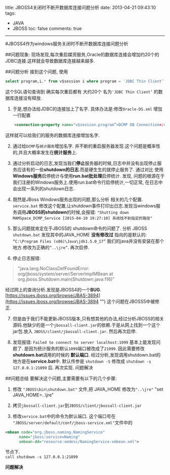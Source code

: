 title: JBOSS4关闭时不断开数据库连接问题分析
date: 2013-04-21 09:43:10
tags:
- JAVA
- JBOSS
toc: false
comments: true
---

#JBOSS4作为windows服务关闭时不断开数据库连接问题分析

##问题现象:
现场发现,每次重启媒资服务,Oracle的数据库连接会增加约20个的JDBC连接.这样就会导致数据库连接越来越多.

##问题分析
接到这个问题, 使用
```sql
select program,i.* from v$session i where program = 'JDBC Thin Client’ 
```
这个SQL语句查询到 确实每次重启都有 大约20个 名为`'JDBC Thin Client’` 的数据库连接没有释放. 

1. 于是,想办法给JDBC的连接加上了名字. 具体办法是:修改`Oracle-DS.xml` 增加一行配置
```xml
	<connection-property name="v$session.program”>DCMP DB Connection</connection-property>
```
这样就可以给我们的服务的数据库连接增加名字.

<!--more-->
2. 通过给`DCMP`与`统计服务`增加名字. 并不断的重启服务器发现.这个问题是概率性的,并且大概率发生在**统计服务**上.
	
3. 通过分析启动的日志,发现当我们**停止**服务器的时候,日志中并没有出现停止服务应该有的一些**shutdown的日志**.而是硬生生的就停止服务了. 通过对比 使用**Windows服务**启停统计与使用**run.bat批处理**启停统计. 发现, 问题的根源在于我们注册的Windows服务上.使用run.bat命令行启停统计,一切正常, 在日志中会出现一系列的shutdown日志.

4. 既然是JBoss Windows服务出现的问题,那么分析 相关的几个配置. `service.bat`   修改这个配置,让shutdown事件打印出日志.发现当windows服务调用**JBOSS的shutdown**的时候,会报错:   `"Shutting down MAMSpace_DCMP_Service [2015-04-10 19:27:10] 系统找不到指定的路径"`  

5. 那么问题就肯定在于JBOSS的 shutdown命令的问题了. 分析 JBOSS `shutdown.bat`  发现其中的JAVA_HOME **没有修改过** 指向的是默认的: `“C:\Program Files (x86)\Java\jdk1.5.0_17”`   我们的java并没有安装在那个地方.修改为正确的`”..\jre”`. 再次启停.

6. 停止日志报错: 
>"java.lang.NoClassDefFoundError: org/jboss/system/server/ServerImplMBean at org.jboss.Shutdown.main(Shutdown.java:116)”   

   经过网上的查询分析.发现是JBOSS4的一个**BUG**.[https://issues.jboss.org/browse/JBAS-3894](https://issues.jboss.org/browse/JBAS-3894 "") 这个问题在JBOSS5中被修正. 

7. 但是由于我们不能更新JBOSS版本,只有想其他的办法,经过分析JBOSS的相关源码.他缺少的是一个`jbossall-client.jar`的依赖.于是从网上找到一个这个jar包.放入 `JBOSS/client/jbossall-client.jar`.  然后再次启停.
	
8. 发现报错:   `Failed to connect to server localhost:1099`    基本上能发现问题了. 是因为统计服务的默认`1099`端口被改成了`21099`.
因此需要修改**shutdown.bat**调用的时候的 **默认端口**.   经过分析,发现调用shutdown.bat的地方是在**service.bat**中. 默认传参是 `shutdown -S`    修改成   `shutdown -s 127.0.0.1:21099`   后. 再次实现. 问题解决

##问题总结
要解决这个问题,主要需要有以下的几个步骤:

1. 修改 `"JBOSS\bin\shutdown.bat"` 文件,把 JAVA\_HOME 修改为`"..\jre"`
     "set JAVA\_HOME=..\jre"
     
2. 拷贝`jbossall-client.jar`到`JBOSS/client/jbossall-client.jar`

3. 修改`service.bat`中的命令为默认端口. 这个端口号在 `"JBOSS/server/default/conf/jboss-service.xml"`文件中的
```xml
<mbean code="org.jboss.naming.NamingService"
      name="jboss:service=Naming"
      xmbean-dd="resource:xmdesc/NamingService-xmbean.xml">
```
节点下.  
`call shutdown -s 127.0.0.1:21099`

**问题解决**